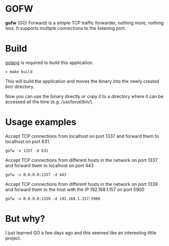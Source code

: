 # GOFW
**gofw** (GO! Forward) is a simple TCP traffic forwarder, nothing more, nothing less.
It supports multiple connections to the listening port.

# Build
[golang](https://golang.org/) is required to build this application.

    > make build

This will build the application and moves the binary into the newly created *bin*/ directory.

Now you can use the binary directly or copy it to a directory where it can be accessed all the time (e.g. */usr/local/bin/*).

# Usage examples
Accept TCP connections from localhost on port 1337 and forward them to localhost on port 631.

    gofw -s 1337 -d 631
Accept TCP connections from different hosts in the network on port 1337 and forward them to localhost on port 443

    gofw -s 0.0.0.0:1337 -d 443

Accept TCP connections from different hosts in the network on port 1339 and forward them to the host with the IP 192.168.1.157 on port 5900

    gofw -s 0.0.0.0:1339 -d 192.168.1.157:5900

# But why?
I just learned GO a few days ago and this seemed like an interesting little project.
